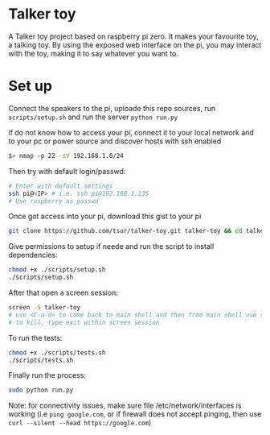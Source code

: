 
# Talker toy

A Talker toy project based on raspberry pi zero. It makes your favourite toy, a talking toy. By using the exposed web interface on the pi, you may interact with the toy, making it to say whatever you want to.

# Set up

Connect the speakers to the pi, uploade this repo sources, run `scripts/setup.sh` and run the server `python run.py`

if do not know how to access your pi, connect it to your local network and to your pc or power source and discover hosts with ssh enabled

```bash
$> nmap -p 22 -sV 192.168.1.0/24
```

Then try with default login/passwd:

```bash
# Enter with default settings
ssh pi@<IP> # i.e. ssh pi@192.168.1.135
# Use raspberry as passwd
```

Once got access into your pi, download this gist to your pi

```bash
git clone https://github.com/tsur/talker-toy.git talker-toy && cd talker-toy
```

Give permissions to setup if neede and run the script to install dependencies:

```bash
chmod +x ./scripts/setup.sh
./scripts/setup.sh
```

After that open a screen session:

```bash
screen -S talker-toy
# use <C-a-d> to come back to main shell and then from main shell use screen -r garage_doors
# to kill, type exit within screen session
```

To run the tests:

```bash
chmod +x ./scripts/tests.sh
./scripts/tests.sh
```

Finally run the process:

```bash
sudo python run.py
```

Note: for connectivity issues, make sure file /etc/network/interfaces is working (i.e `ping google.com`, or if firewall does not accept pinging, then use `curl --silent --head https://google.com`)
